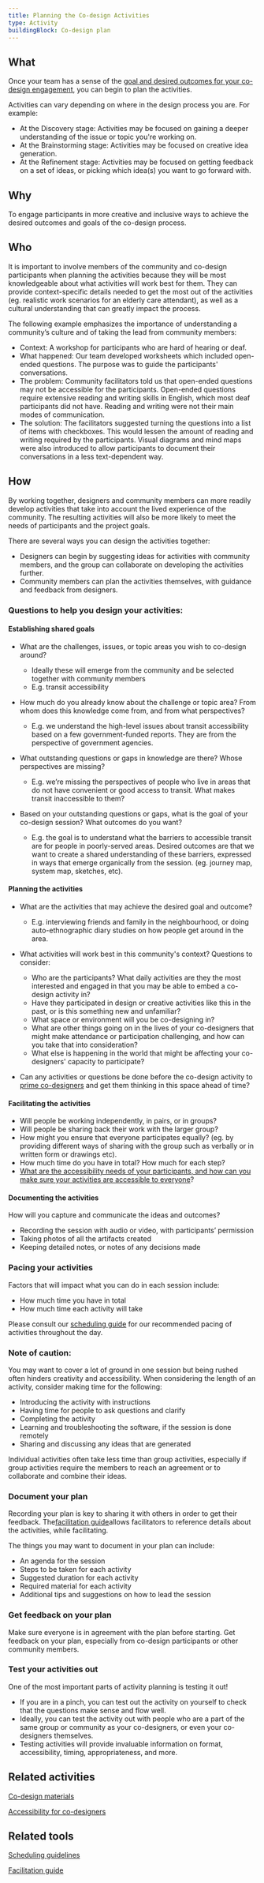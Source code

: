```yaml
---
title: Planning the Co-design Activities
type: Activity
buildingBlock: Co-design plan
---
```

## What

Once your team has a sense of the [goal and desired outcomes for your co-design engagement](/resources/Setting-Terms-of-Engagement), you can begin to plan the activities.

Activities can vary depending on where in the design process you are. For example:

* At the Discovery stage: Activities may be focused on gaining a deeper understanding of the issue or topic you're working on.
* At the Brainstorming stage: Activities may be focused on creative idea generation.
* At the Refinement stage: Activities may be focused on getting feedback on a set of ideas, or picking which idea(s) you want to go forward with.

## Why

To engage participants in more creative and inclusive ways to achieve the desired outcomes and goals of the co-design process.

## Who

It is important to involve members of the community and co-design participants when planning the activities because they will be most knowledgeable about what activities will work best for them. They can provide context-specific details needed to get the most out of the activities (eg. realistic work scenarios for an elderly care attendant), as well as a cultural understanding that can greatly impact the process.

The following example emphasizes the importance of understanding a community’s culture and of taking the lead from community members:

* Context: A workshop for participants who are hard of hearing or deaf.
* What happened: Our team developed worksheets which included open-ended questions. The purpose was to guide the participants' conversations.
* The problem: Community facilitators told us that open-ended questions may not be accessible for the participants. Open-ended questions require extensive reading and writing skills in English, which most deaf participants did not have. Reading and writing were not their main modes of communication.
* The solution: The facilitators suggested turning the questions into a list of items with checkboxes. This would lessen the amount of reading and writing required by the participants. Visual diagrams and mind maps were also introduced to allow participants to document their conversations in a less text-dependent way.

## How

By working together, designers and community members can more readily develop activities that take into account the lived experience of the community. The resulting activities will also be more likely to meet the needs of participants and the project goals.

There are several ways you can design the activities together:

* Designers can begin by suggesting ideas for activities with community members, and the group can collaborate on developing the activities further.
* Community members can plan the activities themselves, with guidance and feedback from designers.

### Questions to help you design your activities:

#### Establishing shared goals

* What are the challenges, issues, or topic areas you wish to co-design around?

  * Ideally these will emerge from the community and be selected together with community members
  * E.g. transit accessibility
* How much do you already know about the challenge or topic area? From whom does this knowledge come from, and from what perspectives?

  * E.g. we understand the high-level issues about transit accessibility based on a few government-funded reports. They are from the perspective of government agencies.
* What outstanding questions or gaps in knowledge are there? Whose perspectives are missing?

  * E.g. we’re missing the perspectives of people who live in areas that do not have convenient or good access to transit. What makes transit inaccessible to them?
* Based on your outstanding questions or gaps, what is the goal of your co-design session? What outcomes do you want?

  * E.g. the goal is to understand what the barriers to accessible transit are for people in poorly-served areas. Desired outcomes are that we want to create a shared understanding of these barriers, expressed in ways that emerge organically from the session. (eg. journey map, system map, sketches, etc).

#### Planning the activities

* What are the activities that may achieve the desired goal and outcome?

  * E.g. interviewing friends and family in the neighbourhood, or doing auto-ethnographic diary studies on how people get around in the area.
* What activities will work best in this community's context? Questions to consider:

  * Who are the participants? What daily activities are they the most interested and engaged in that you may be able to embed a co-design activity in?
  * Have they participated in design or creative activities like this in the past, or is this something new and unfamiliar?
  * What space or environment will you be co-designing in?
  * What are other things going on in the lives of your co-designers that might make attendance or participation challenging, and how can you take that into consideration?
  * What else is happening in the world that might be affecting your co-designers' capacity to participate?
* Can any activities or questions be done before the co-design activity to [prime co-designers](/resources/Co-design-Priming-Activity/) and get them thinking in this space ahead of time?

#### Facilitating the activities

* Will people be working independently, in pairs, or in groups?
* Will people be sharing back their work with the larger group?
* How might you ensure that everyone participates equally? (eg. by providing different ways of sharing with the group such as verbally or in written form or drawings etc).
* How much time do you have in total? How much for each step?
* [What are the accessibility needs of your participants, and how can you make sure your activities are accessible to everyone](/resources/Accessibility-for-Co-designers/)?

#### Documenting the activities

How will you capture and communicate the ideas and outcomes?

* Recording the session with audio or video, with participants’ permission
* Taking photos of all the artifacts created
* Keeping detailed notes, or notes of any decisions made

### Pacing your activities

Factors that will impact what you can do in each session include:

* How much time you have in total
* How much time each activity will take

Please consult our [scheduling guide](/resources/Scheduling-Guidelines/) for our recommended pacing of activities throughout the day.

### Note of caution:

You may want to cover a lot of ground in one session but being rushed often hinders creativity and accessibility. When considering the length of an activity, consider making time for the following:

* Introducing the activity with instructions
* Having time for people to ask questions and clarify
* Completing the activity
* Learning and troubleshooting the software, if the session is done remotely
* Sharing and discussing any ideas that are generated

Individual activities often take less time than group activities, especially if group activities require the members to reach an agreement or to collaborate and combine their ideas.

### Document your plan

Recording your plan is key to sharing it with others in order to get their feedback. The[facilitation guide](https://www.notion.so/Facilitation-guide-e2d3044289d446beb61fb22933760167)allows facilitators to reference details about the activities, while facilitating.

The things you may want to document in your plan can include:

* An agenda for the session
* Steps to be taken for each activity
* Suggested duration for each activity
* Required material for each activity
* Additional tips and suggestions on how to lead the session

### Get feedback on your plan

Make sure everyone is in agreement with the plan before starting. Get feedback on your plan, especially from co-design participants or other community members.

### Test your activities out

One of the most important parts of activity planning is testing it out!

* If you are in a pinch, you can test out the activity on yourself to check that the questions make sense and flow well.
* Ideally, you can test the activity out with people who are a part of the same group or community as your co-designers, or even your co-designers themselves.
* Testing activities will provide invaluable information on format, accessibility, timing, appropriateness, and more.

## Related activities

[Co-design materials](<>)

[Accessibility for co-designers](<>)

## Related tools

[Scheduling guidelines](<>)

[Facilitation guide](<>)